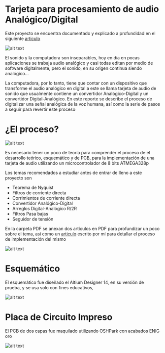 # Tarjeta para procesamiento de audio Analógico/Digital

Este proyecto se encuentra documentado y explicado a profundidad en el siguiente [articulo](https://github.com/vazeri/ADC-DAC-PCB/blob/master/pdf/ArticuloDAC.pdf)
 
![alt text](https://github.com/vazeri/ADC-DAC-PCB/blob/master/img/333.JPG )

El sonido y la computadora son inseparables, hoy en día en pocas aplicaciones se trabaja audio analógico y
casi todas editan por medio de software digitalmente, pero el sonido, en su origen continua siendo analógico...

La computadora, por lo tanto, tiene que contar con un dispositivo que transforme el audio analógico en digital
a este se llama tarjeta de audio de sonido que usualmente contiene un convertidor Analógico-Digital y un convertidor Digital-Analógico. En este reporte se describe el proceso de digitalizar una señal analógica de la voz humana, así como la serie de pasos a seguir para revertir este proceso

# ¿El proceso?


![alt text](https://github.com/vazeri/ADC-DAC-PCB/blob/master/img/tecnico.JPG )

Es necesario tener un poco de teoría para comprender el proceso de el desarrollo teórico, esquemático y de PCB, para la implementación de una tarjeta de audio utilizando un microcontrolador de 8 bits ATMEGA328p

Los temas recomendados a estudiar antes de entrar de lleno a este proyecto son 

* Teorema de Nyquist
* Filtros de corriente directa
* Corrimientos de corriente directa
* Convertidor Analógico-Digital
* Arreglos Digital-Analógico R/2R 
* Filtros Pasa bajas
* Seguidor de tensión

En la carpeta PDF se anexan dos artículos en PDF para profundizar un poco sobre el tema, así como un [articulo](https://github.com/vazeri/ADC-DAC-PCB/blob/master/pdf/ArticuloDAC.pdf) escrito por mí para detallar el proceso de implementación del mismo 


![alt text](https://github.com/vazeri/ADC-DAC-PCB/blob/master/img/ADC.JPG )


# Esquemático

El esquemático fue diseñado el Altium Designer 14, en su versión de prueba, y se usa solo con fines educativos, 


![alt text](https://github.com/vazeri/ADC-DAC-PCB/blob/master/img/Esq.JPG )


# Placa de Circuito Impreso

El PCB de dos capas fue maquilado utilizando OSHPark con acabados ENIG oro

![alt text](https://github.com/vazeri/ADC-DAC-PCB/blob/master/img/diseno.jpg )

